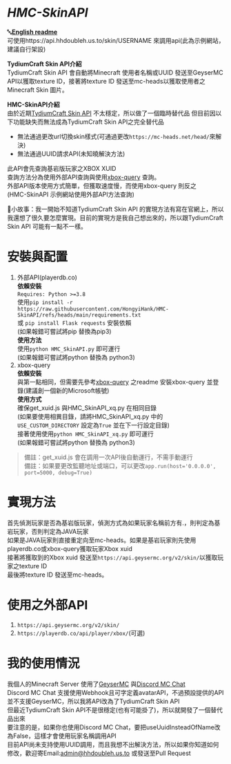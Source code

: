 
# *HMC-SkinAPI*
🔤[**English readme**](https://github.com/HongyiHank/HMC-SkinAPI/blob/main/README_EN.md)<br>
可使用https://api.hhdoubleh.us.to/skin/USERNAME 來調用api(此為示例網站，建議自行架設)<br>

**TydiumCraft Skin API介紹**<br>
TydiumCraft Skin API 會自動將Minecraft 使用者名稱或UUID 發送至GeyserMC API以獲取texture ID，接著將texture ID 發送至mc-heads以獲取使用者之Minecraft Skin 圖片。

**HMC-SkinAPI介紹**<br>
由於近期[TydiumCraft Skin API](https://tydiumcraft.net/docs/skinapi) 不太穩定，所以做了一個臨時替代品
但目前因以下功能缺失而無法成為TydiumCraft Skin API之完全替代品

 - 無法通過更改url切換skin樣式(可通過更改`https://mc-heads.net/head/`來解決)
 - 無法通過UUID請求API(未知曉解決方法)

此API會先查詢基岩版玩家之XBOX XUID <br>
查詢方法分為使用外部API查詢與使用[xbox-query](https://github.com/XiYang6666/xbox-query) 查詢。<br>
外部API版本使用方式簡單，但獲取速度慢，而使用xbox-query 則反之<br>
(HMC-SkinAPI 示例網站使用外部API方法查詢)

📕小故事：我一開始不知道TydiumCraft Skin API 的實現方法有寫在官網上，所以我還想了很久要怎麼實現。目前的實現方是我自己想出來的，所以跟TydiumCraft Skin API 可能有一點不一樣。
# 安裝與配置

 1. 外部API(playerdb.co)<br>
**依賴安裝**<br>
`Requires: Python >=3.8`<br>
使用`pip install -r https://raw.githubusercontent.com/HongyiHank/HMC-SkinAPI/refs/heads/main/requirements.txt`<br>
或 `pip install Flask requests` 安裝依賴<br>
(如果報錯可嘗試將pip 替換為pip3)<br>
**使用方法**<br>
使用`python HMC_SkinAPI.py` 即可運行<br>
(如果報錯可嘗試將python 替換為 python3)<br>
 2. xbox-query<br>
 **依賴安裝**<br>
與第一點相同，但需要先參考[xbox-query](https://github.com/XiYang6666/xbox-query) 之readme 安裝xbox-query 並登錄(建議創一個新的Microsoft帳號)<br>
**使用方式**<br>
確保get_xuid.js 與HMC_SkinAPI_xq.py 在相同目錄<br>
(如果要使用相異目錄，請將HMC_SkinAPI_xq.py 中的`USE_CUSTOM_DIRECTORY` 設定為`True` 並在下一行設定目錄)<br>
接著使用使用`python HMC_SkinAPI_xq.py` 即可運行<br>
(如果報錯可嘗試將python 替換為 python3)<br>

> 備註：get_xuid.js 會在調用一次API後自動運行，不需手動運行<br>
> 備註：如果要更改監聽地址或端口，可以更改`app.run(host='0.0.0.0', port=5000, debug=True)`
# 實現方法<br>

首先偵測玩家是否為基岩版玩家，偵測方式為如果玩家名稱前方有.，則判定為基岩玩家，否則判定為JAVA玩家<br>
如果是JAVA玩家則直接重定向至mc-heads。如果是基岩玩家則先使用playerdb.co或xbox-query獲取玩家Xbox xuid<br>
接著將獲取到的Xbox xuid 發送至`https://api.geysermc.org/v2/skin/`以獲取玩家之texture ID<br>
最後將texture ID 發送至mc-heads。
# 使用之外部API

1. `https://api.geysermc.org/v2/skin/`<br>
2. `https://playerdb.co/api/player/xbox/`(可選)
# 我的使用情況

我個人的Minecraft Server 使用了[GeyserMC](https://geysermc.org/) 與[Discord MC Chat](https://github.com/Xujiayao/Discord-MC-Chat)<br>
Discord MC Chat 支援使用Webhook且可字定義avatarAPI，不過預設提供的API並不支援GeyserMC，所以我將API改為了TydiumCraft Skin API<br>
但最近TydiumCraft Skin API不是很穩定(也有可能掛了)，所以就開發了一個替代品出來<br>
要注意的是，如果你也使用Discord MC Chat，要把useUuidInsteadOfName改為False，這樣才會使用玩家名稱調用API<br>
目前API尚未支持使用UUID調用，而且我想不出解決方法，所以如果你知道如何修改，歡迎寄Email:admin@hhdoubleh.us.to 或發送至Pull Request
